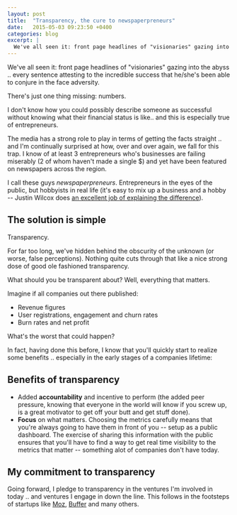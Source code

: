 ```yaml
---
layout: post
title:  "Transparency, the cure to newspaperpreneurs"
date:   2015-05-03 09:23:50 +0400
categories: blog
excerpt: |
  We've all seen it: front page headlines of "visionaries" gazing into the abyss .. every sentence attesting to the incredible success that he/she's been able to conjure in the face adversity.
---
```

<!-- This post has been migrated from the previous version of this site; maintain permalink as is -->

We've all seen it: front page headlines of "visionaries" gazing into the abyss .. every sentence attesting to the incredible success that he/she's been able to conjure in the face adversity.

There's just one thing missing: numbers.

I don't know how you could possibly describe someone as successful without knowing what their financial status is like.. and this is especially true of entrepreneurs.

The media has a strong role to play in terms of getting the facts straight .. and I'm continually surprised at how, over and over again, we fall for this trap. I know of at least 3 entrepreneurs who's businesses are failing miserably (2 of whom haven't made a single $) and yet have been featured on newspapers across the region.

I call these guys _newspaperpreneurs_. Entrepreneurs in the eyes of the public, but hobbyists in real life (it's easy to mix up a business and a hobby -- Justin Wilcox does [an excellent job of explaining the difference](https://www.youtube.com/watch?v=g83DACZIebQ)).

## The solution is simple

Transparency. 

For far too long, we've hidden behind the obscurity of the unknown (or worse, false perceptions). Nothing quite cuts through that like a nice strong dose of good ole fashioned transparency.

What should you be transparent about? Well, everything that matters.

Imagine if all companies out there published:
- Revenue figures
- User registrations, engagement and churn rates
- Burn rates and net profit

What's the worst that could happen? 

In fact, having done this before, I know that you'll quickly start to realize some benefits .. especially in the early stages of a companies lifetime:

## Benefits of transparency

- Added **accountability** and incentive to perform (the added peer pressure, knowing that everyone in the world will know if you screw up, is a great motivator to get off your butt and get stuff done).
- **Focus** on what matters. Choosing the metrics carefully means that you're always going to have them in front of you -- setup as a public dashboard. The exercise of sharing this information with the public ensures that you'll have to find a way to get real time visibility to the metrics that matter -- something alot of companies don't have today.

## My commitment to transparency

Going forward, I pledge to transparency in the ventures I'm involved in today .. and ventures I engage in down the line. This follows in the footsteps of startups like [Moz](http://moz.com/about/tagfee), [Buffer](http://buffer.com) and many others.
